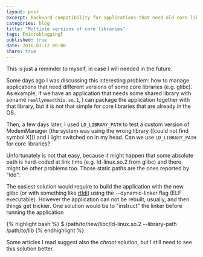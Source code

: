 ```yaml
---
layout: post
excerpt: Backward compatibility for applications that need old core libraries
categories: blog
title: "Multiple versions of core libraries"
tags: [microblogging]
published: true
date: 2016-07-12 00:00
share: true
---
```


This is just a reminder to myself, in case I will needed in the future.

Some days ago I was discussing this interesting problem: how to manage applications that need different versions of some core libraries (e.g. glibc).
As example, if we have an application that needs some shared library with soname `reallyneedthis.so.1`, I can package the application together with that library, but it is not that simple for core libraries that are already in the OS.

Then, a few days later, I used `LD_LIBRARY_PATH` to test a custom version of ModemManager (the system was using the wrong library ([could not find symbol X])) and I light switched on in my head. Can we use `LD_LIBRARY_PATH` for core libraries?

Unfortunately is not that easy, because it might happen that some absolute path is hard-coded at link time (e.g. ld-linux.so.2 from glibc) and there might be other problems too. Those static paths are the ones reported by "ldd".

The easiest solution would require to build the application with the new glibc (or with something like [rtldi](http://bitwagon.com/rtldi/rtldi.html)) using the --dynamic-linker flag (ELF executable). However the application can not be rebuilt, usually, and then things get trickier. One solution would be to "instruct" the linker before running the application

{% highlight bash %}
$ /path/to/new/libc/ld-linux.so.2 --library-path /path/to/lib <binary>
{% endhighlight %}

Some articles I read suggest also the *chroot* solution, but I still need to see this solution better.



